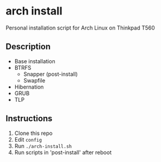# arch install

Personal installation script for Arch Linux on Thinkpad T560 

## Description

* Base installation
* BTRFS
  - Snapper (post-install)
  - Swapfile
* Hibernation
* GRUB
* TLP

## Instructions

1. Clone this repo
2. Edit `config`
3. Run `./arch-install.sh`
4. Run scripts in 'post-install' after reboot
